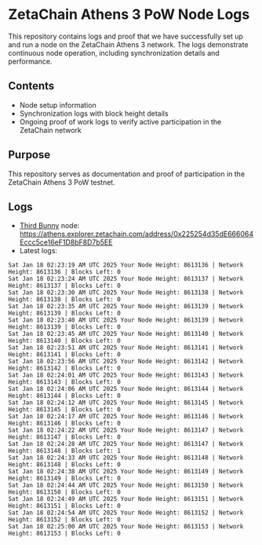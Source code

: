 # ZetaChain Athens 3 PoW Node Logs
This repository contains logs and proof that we have successfully set up and run a node on the ZetaChain Athens 3 network. The logs demonstrate continuous node operation, including synchronization details and performance.

## Contents
- Node setup information
- Synchronization logs with block height details
- Ongoing proof of work logs to verify active participation in the ZetaChain network

## Purpose
This repository serves as documentation and proof of participation in the ZetaChain Athens 3 PoW testnet.

## Logs

- [Third Bunny](https://thirdbunny.xyz/) node: https://athens.explorer.zetachain.com/address/0x225254d35dE666064Eccc5ce16eF1D8bF8D7b5EE
- Latest logs:
```
Sat Jan 18 02:23:19 AM UTC 2025 Your Node Height: 8613136 | Network Height: 8613136 | Blocks Left: 0
Sat Jan 18 02:23:24 AM UTC 2025 Your Node Height: 8613137 | Network Height: 8613137 | Blocks Left: 0
Sat Jan 18 02:23:30 AM UTC 2025 Your Node Height: 8613138 | Network Height: 8613138 | Blocks Left: 0
Sat Jan 18 02:23:35 AM UTC 2025 Your Node Height: 8613139 | Network Height: 8613139 | Blocks Left: 0
Sat Jan 18 02:23:40 AM UTC 2025 Your Node Height: 8613139 | Network Height: 8613139 | Blocks Left: 0
Sat Jan 18 02:23:45 AM UTC 2025 Your Node Height: 8613140 | Network Height: 8613140 | Blocks Left: 0
Sat Jan 18 02:23:51 AM UTC 2025 Your Node Height: 8613141 | Network Height: 8613141 | Blocks Left: 0
Sat Jan 18 02:23:56 AM UTC 2025 Your Node Height: 8613142 | Network Height: 8613142 | Blocks Left: 0
Sat Jan 18 02:24:01 AM UTC 2025 Your Node Height: 8613143 | Network Height: 8613143 | Blocks Left: 0
Sat Jan 18 02:24:06 AM UTC 2025 Your Node Height: 8613144 | Network Height: 8613144 | Blocks Left: 0
Sat Jan 18 02:24:12 AM UTC 2025 Your Node Height: 8613145 | Network Height: 8613145 | Blocks Left: 0
Sat Jan 18 02:24:17 AM UTC 2025 Your Node Height: 8613146 | Network Height: 8613146 | Blocks Left: 0
Sat Jan 18 02:24:22 AM UTC 2025 Your Node Height: 8613147 | Network Height: 8613147 | Blocks Left: 0
Sat Jan 18 02:24:28 AM UTC 2025 Your Node Height: 8613147 | Network Height: 8613148 | Blocks Left: 1
Sat Jan 18 02:24:33 AM UTC 2025 Your Node Height: 8613148 | Network Height: 8613148 | Blocks Left: 0
Sat Jan 18 02:24:38 AM UTC 2025 Your Node Height: 8613149 | Network Height: 8613149 | Blocks Left: 0
Sat Jan 18 02:24:44 AM UTC 2025 Your Node Height: 8613150 | Network Height: 8613150 | Blocks Left: 0
Sat Jan 18 02:24:49 AM UTC 2025 Your Node Height: 8613151 | Network Height: 8613151 | Blocks Left: 0
Sat Jan 18 02:24:54 AM UTC 2025 Your Node Height: 8613152 | Network Height: 8613152 | Blocks Left: 0
Sat Jan 18 02:25:00 AM UTC 2025 Your Node Height: 8613153 | Network Height: 8613153 | Blocks Left: 0
```
